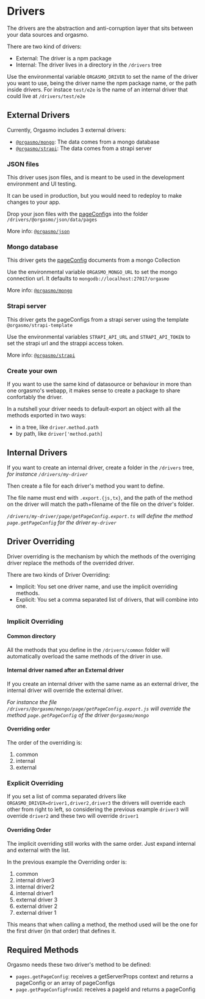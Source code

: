 # Drivers

The drivers are the abstraction and anti-corruption layer that sits between your data sources and orgasmo.
 
There are two kind of drivers:

* External: The driver is a npm package
* Internal: The driver lives in a directory in the `/drivers` tree

Use the environmental variable `ORGASMO_DRIVER` to set the name of the driver you want to use, being the driver name the npm package name, or the path inside drivers. For instace `test/e2e` is the name of an internal driver that could live at `/drivers/test/e2e` 


## External Drivers

Currently, Orgasmo includes 3 external drivers:

* [`@orgasmo/mongo`](https://www.npmjs.com/package/@orgasmo/mongo): The data comes from a mongo database
* [`@orgasmo/strapi`](https://www.npmjs.com/package/@orgasmo/strapi): The data comes from a strapi server

### JSON files

This driver uses json files, and is meant to be used in the development environment and UI testing.

It can be used in production, but you would need to redeploy to make changes to your app.

Drop your json files with the [pageConfig](GettingStarted/pageConfig.md)s into the folder `/drivers/@orgasmo/json/data/pages`

More info: [`@orgasmo/json`](https://www.npmjs.com/package/@orgasmo/json)

### Mongo database

This driver gets the [pageConfig](GettingStarted/pageConfig.md) documents from a mongo Collection

Use the environmental variable `ORGASMO_MONGO_URL` to set the mongo connection url. It defaults to `mongodb://localhost:27017/orgasmo`

More info: [`@orgasmo/mongo`](https://www.npmjs.com/package/@orgasmo/mongo)


### Strapi server

This driver gets the pageConfigs from a strapi server using the template `@orgasmo/strapi-template`

Use the environmental variables `STRAPI_API_URL` and `STRAPI_API_TOKEN` to set the strapi url and the strappi access token.

More info: [`@orgasmo/strapi`](https://www.npmjs.com/package/@orgasmo/strapi)

### Create your own

If you want to use the same kind of datasource or behaviour in more than one orgasmo's webapp, it makes sense to create a package to share confortably the driver.

In a nutshell your driver needs to default-export an object with all the methods exported in two ways:

- in a tree, like `driver.method.path`
- by path, like `driver['method.path]`

## Internal Drivers

If you want to create an internal driver, create a folder in the `/drivers` tree, *for instance `/drivers/my-driver`*

Then create a file for each driver's method you want to define.

The file name must end with `.export.{js,tx}`, and the path of the method on the driver will match the path+filename of the file on the driver's folder.

*`/drivers/my-driver/page/getPageConfig.export.ts` will define the method `page.getPageConfig` for the driver `my-driver`*

## Driver Overriding

Driver overriding is the mechanism by which the methods of the overriging driver replace the methods of the overrided driver.

There are two kinds of Driver Overriding:

* Implicit: You set one driver name, and use the implicit overriding methods.
* Explicit: You set a comma separated list of drivers, that will combine into one.

### Implicit Overriding

#### Common directory
All the methods that you define in the `/drivers/common` folder will automatically overload the same methods of the driver in use.

#### Internal driver named after an External driver

If you create an internal driver with the same name as an external driver, the internal driver will override the external driver.

*For instance the file `/drivers/@orgasmo/mongo/page/getPageConfig.export.js` will override the method `page.getPageConfig` of the driver `@orgasmo/mongo`*

#### Overriding order

The order of the overriding is:
1. common
2. internal
3. external

### Explicit Overriding

If you set a list of comma separated drivers like `ORGASMO_DRIVER=driver1,driver2,driver3` the drivers will override each other from right to left, so considering the previous example `driver3` will override `driver2` and these two will override `driver1`


#### Overriding Order

The implicit overriding still works with the same order. Just expand internal and external with the list.

In the previous example the Overriding order is:

1. common
2. internal driver3
3. internal driver2
4. internal driver1
5. external driver 3
6. external driver 2
7. external driver 1

This means that when calling a method, the method used will be the one for the first driver (in that order) that defines it.

## Required Methods

Orgasmo needs these two driver's method to be defined:

* `pages.getPageConfig`: receives a getServerProps context and returns a pageConfig or an array of pageConfigs
* `page.getPageConfigFromId`: receives a pageId and returns a pageConfig